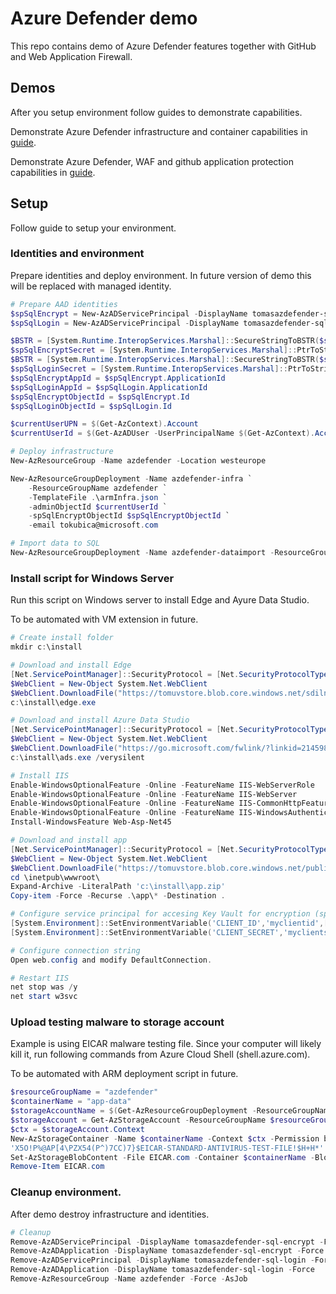 # Azure Defender demo
This repo contains demo of Azure Defender features together with GitHub and Web Application Firewall.

## Demos
After you setup environment follow guides to demonstrate capabilities.

Demonstrate Azure Defender infrastructure and container capabilities in [guide](./infraDemo.md).

Demonstrate Azure Defender, WAF and github application protection capabilities in [guide](./appDemo.md).

## Setup
Follow guide to setup your environment.

### Identities and environment
Prepare identities and deploy environment. In future version of demo this will be replaced with managed identity.

```powershell
# Prepare AAD identities
$spSqlEncrypt = New-AzADServicePrincipal -DisplayName tomasazdefender-sql-encrypt -SkipAssignment
$spSqlLogin = New-AzADServicePrincipal -DisplayName tomasazdefender-sql-login -SkipAssignment

$BSTR = [System.Runtime.InteropServices.Marshal]::SecureStringToBSTR($spSqlEncrypt.Secret)
$spSqlEncryptSecret = [System.Runtime.InteropServices.Marshal]::PtrToStringAuto($BSTR)
$BSTR = [System.Runtime.InteropServices.Marshal]::SecureStringToBSTR($spSqlLogin.Secret)
$spSqlLoginSecret = [System.Runtime.InteropServices.Marshal]::PtrToStringAuto($BSTR)
$spSqlEncryptAppId = $spSqlEncrypt.ApplicationId
$spSqlLoginAppId = $spSqlLogin.ApplicationId
$spSqlEncryptObjectId = $spSqlEncrypt.Id
$spSqlLoginObjectId = $spSqlLogin.Id

$currentUserUPN = $(Get-AzContext).Account
$currentUserId = $(Get-AzADUser -UserPrincipalName $(Get-AzContext).Account).Id

# Deploy infrastructure
New-AzResourceGroup -Name azdefender -Location westeurope

New-AzResourceGroupDeployment -Name azdefender-infra `
    -ResourceGroupName azdefender `
    -TemplateFile .\armInfra.json `
    -adminObjectId $currentUserId `
    -spSqlEncryptObjectId $spSqlEncryptObjectId `
    -email tokubica@microsoft.com

# Import data to SQL
New-AzResourceGroupDeployment -Name azdefender-dataimport -ResourceGroupName azdefender -TemplateFile .\armSqlDataImport.json
```

### Install script for Windows Server
Run this script on Windows server to install Edge and Ayure Data Studio.

To be automated with VM extension in future.

```powershell
# Create install folder
mkdir c:\install

# Download and install Edge
[Net.ServicePointManager]::SecurityProtocol = [Net.SecurityProtocolType]::Tls12 
$WebClient = New-Object System.Net.WebClient
$WebClient.DownloadFile("https://tomuvstore.blob.core.windows.net/sdilna/MicrosoftEdgeSetupBeta.exe?sp=r&st=2020-10-27T12:10:03Z&se=2025-10-27T20:10:03Z&spr=https&sv=2019-12-12&sr=b&sig=z0BkrU7iK8s5OJHCM8BGZWYnjhUchrf%2FiLsmibIv2fI%3D","c:\install\edge.exe")
c:\install\edge.exe

# Download and install Azure Data Studio
[Net.ServicePointManager]::SecurityProtocol = [Net.SecurityProtocolType]::Tls12 
$WebClient = New-Object System.Net.WebClient
$WebClient.DownloadFile("https://go.microsoft.com/fwlink/?linkid=2145989","c:\install\ads.exe")
c:\install\ads.exe /verysilent

# Install IIS
Enable-WindowsOptionalFeature -Online -FeatureName IIS-WebServerRole
Enable-WindowsOptionalFeature -Online -FeatureName IIS-WebServer
Enable-WindowsOptionalFeature -Online -FeatureName IIS-CommonHttpFeatures
Enable-WindowsOptionalFeature -Online -FeatureName IIS-WindowsAuthentication
Install-WindowsFeature Web-Asp-Net45

# Download and install app
[Net.ServicePointManager]::SecurityProtocol = [Net.SecurityProtocolType]::Tls12 
$WebClient = New-Object System.Net.WebClient
$WebClient.DownloadFile("https://tomuvstore.blob.core.windows.net/public/app.zip","c:\install\app.zip")
cd \inetpub\wwwroot\
Expand-Archive -LiteralPath 'c:\install\app.zip'
Copy-item -Force -Recurse .\app\* -Destination .

# Configure service principal for accesing Key Vault for encryption (spSqlEncryptAppId and spSqlEncryptSecret)
[System.Environment]::SetEnvironmentVariable('CLIENT_ID','myclientid',[System.EnvironmentVariableTarget]::Machine)
[System.Environment]::SetEnvironmentVariable('CLIENT_SECRET','myclientsecret',[System.EnvironmentVariableTarget]::Machine)

# Configure connection string
Open web.config and modify DefaultConnection.

# Restart IIS
net stop was /y
net start w3svc
```

### Upload testing malware to storage account
Example is using EICAR malware testing file. Since your computer will likely kill it, run following commands from Azure Cloud Shell (shell.azure.com).

To be automated with ARM deployment script in future.

```powershell
$resourceGroupName = "azdefender"
$containerName = "app-data"
$storageAccountName = $(Get-AzResourceGroupDeployment -ResourceGroupName $resourceGroupName -Name azdefender-infra).outputs.storageAccount.Value
$storageAccount = Get-AzStorageAccount -ResourceGroupName $resourceGroupName -Name $storageAccountName
$ctx = $storageAccount.Context
New-AzStorageContainer -Name $containerName -Context $ctx -Permission blob
'X5O!P%@AP[4\PZX54(P^)7CC)7}$EICAR-STANDARD-ANTIVIRUS-TEST-FILE!$H+H*' | Out-File EICAR.com
Set-AzStorageBlobContent -File EICAR.com -Container $containerName -Blob EICAR.com -Context $ctx 
Remove-Item EICAR.com
```

### Cleanup environment.
After demo destroy infrastructure and identities.

```powershell
# Cleanup
Remove-AzADServicePrincipal -DisplayName tomasazdefender-sql-encrypt -Force
Remove-AzADApplication -DisplayName tomasazdefender-sql-encrypt -Force
Remove-AzADServicePrincipal -DisplayName tomasazdefender-sql-login -Force
Remove-AzADApplication -DisplayName tomasazdefender-sql-login -Force
Remove-AzResourceGroup -Name azdefender -Force -AsJob
```

